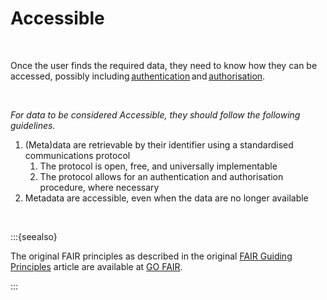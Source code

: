 # Accessible

</br>

Once the user finds the required data, they need to know how they can be accessed, possibly including [authentication](https://en.wikipedia.org/wiki/Authentication) and [authorisation](https://en.wikipedia.org/wiki/Authorization). 

</br>

*For data to be considered Accessible, they should follow the following guidelines.*

1. (Meta)data are retrievable by their identifier using a standardised communications protocol 
   1.  The protocol is open, free, and universally implementable 
   2.  The protocol allows for an authentication and authorisation procedure, where necessary 
2. Metadata are accessible, even when the data are no longer available 

 </br>

:::{seealso}

The original FAIR principles as described in the original [FAIR Guiding Principles](https://www.nature.com/articles/sdata201618) article are available at [GO FAIR](https://www.go-fair.org/fair-principles/).

:::